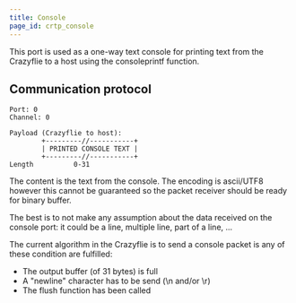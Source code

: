 ```yaml
---
title: Console
page_id: crtp_console
---
```


This port is used as a one-way text console for printing text from the
Crazyflie to a host using the consoleprintf function.

## Communication protocol

    Port: 0
    Channel: 0

    Payload (Crazyflie to host):
            +---------//-----------+
            | PRINTED CONSOLE TEXT |
            +---------//-----------+
    Length          0-31

The content is the text from the console. The encoding is ascii/UTF8 however
this cannot be guaranteed so the packet receiver should be ready for binary
buffer.

The best is to not make any assumption about the data received on the console
port: it could be a line, multiple line, part of a line, ...


The current algorithm in the Crazyflie is to send a console packet is any of
these condition are fulfilled:

 - The output buffer (of 31 bytes) is full
 - A \"newline\" character has to be send (\\n and/or \\r)
 - The flush function has been called
